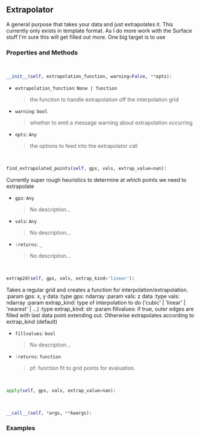 ## <a id="McUtils.McUtils.Zachary.Interpolator.Extrapolator">Extrapolator</a>
A general purpose that takes your data and just extrapolates it.
This currently only exists in template format.
As I do more work with the Surface stuff I'm sure this will get filled out more.
One big target is to use

### Properties and Methods
<a id="McUtils.McUtils.Zachary.Interpolator.Extrapolator.__init__" class="docs-object-method">&nbsp;</a>
```python
__init__(self, extrapolation_function, warning=False, **opts): 
```

- `extrapolation_function`: `None | function`
    >the function to handle extrapolation off the interpolation grid
- `warning`: `bool`
    >whether to emit a message warning about extrapolation occurring
- `opts`: `Any`
    >the options to feed into the extrapolator call

<a id="McUtils.McUtils.Zachary.Interpolator.Extrapolator.find_extrapolated_points" class="docs-object-method">&nbsp;</a>
```python
find_extrapolated_points(self, gps, vals, extrap_value=nan): 
```
Currently super rough heuristics to determine at which points we need to extrapolate
- `gps`: `Any`
    >No description...
- `vals`: `Any`
    >No description...
- `:returns`: `_`
    >No description...

<a id="McUtils.McUtils.Zachary.Interpolator.Extrapolator.extrap2d" class="docs-object-method">&nbsp;</a>
```python
extrap2d(self, gps, vals, extrap_kind='linear'): 
```
Takes a regular grid and creates a function for interpolation/extrapolation.
        :param gps: x, y data
        :type gps: ndarray
        :param vals: z data
        :type vals: ndarray
        :param extrap_kind: type of interpolation to do ('cubic' | 'linear' | 'nearest' | ...)
        :type extrap_kind: str
        :param fillvalues: if true, outer edges are filled with last data point extending out.
         Otherwise extrapolates according to extrap_kind (default)
- `fillvalues`: `bool`
    >No description...
- `:returns`: `function`
    >pf: function fit to grid points for evaluation.

<a id="McUtils.McUtils.Zachary.Interpolator.Extrapolator.apply" class="docs-object-method">&nbsp;</a>
```python
apply(self, gps, vals, extrap_value=nan): 
```

<a id="McUtils.McUtils.Zachary.Interpolator.Extrapolator.__call__" class="docs-object-method">&nbsp;</a>
```python
__call__(self, *args, **kwargs): 
```

### Examples


